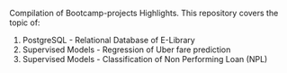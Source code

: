 Compilation of Bootcamp-projects Highlights. This repository covers the topic of:
  1. PostgreSQL - Relational Database of E-Library
  2. Supervised Models - Regression of Uber fare prediction
  3. Supervised Models - Classification of Non Performing Loan (NPL)
